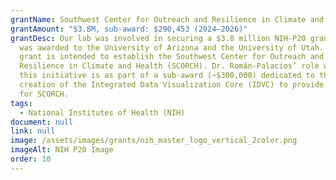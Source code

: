 ```yaml
---
grantName: Southwest Center for Outreach and Resilience in Climate and Health (SCORCH)
grantAmount: "$3.8M, sub-award: $290,453 (2024–2026)"
grantDesc: Our lab was involved in securing a $3.8 million NIH-P20 grant that
  was awarded to the University of Arizona and the University of Utah. This
  grant is intended to establish the Southwest Center for Outreach and
  Resilience in Climate and Health (SCORCH). Dr. Román-Palacios’ role within
  this initiative is as part of a sub-award (~$300,000) dedicated to the
  creation of the Integrated Data Visualization Core (IDVC) to provide support
  for SCORCH.
tags:
  - National Institutes of Health (NIH)
document: null
link: null
image: /assets/images/grants/nih_master_logo_vertical_2color.png
imageAlt: NIH P20 Image
order: 10
---
```

